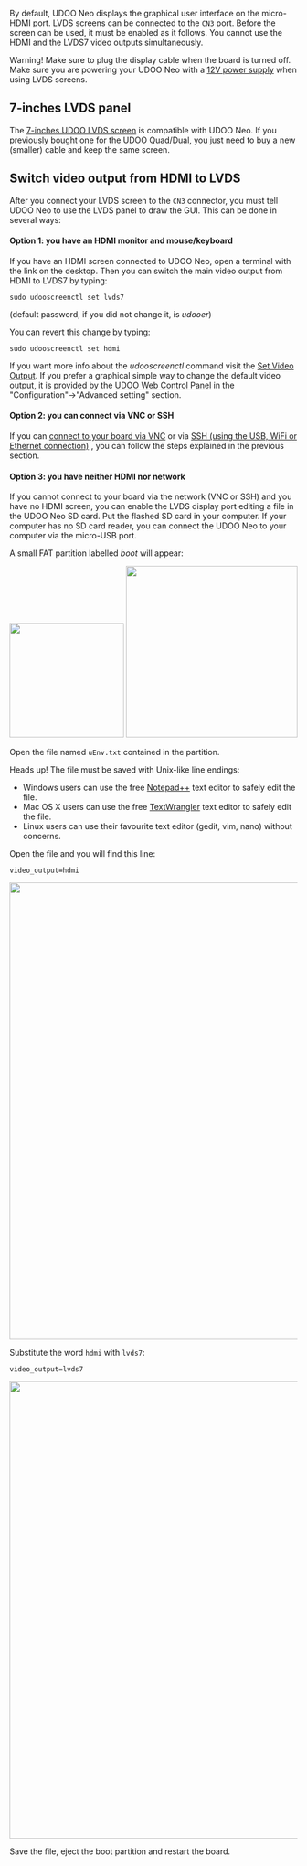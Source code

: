 By default, UDOO Neo displays the graphical user interface on the micro-HDMI port.
LVDS screens can be connected to the `CN3` port. Before the screen can be used, it must be enabled as it follows. You cannot use the HDMI and the LVDS7 video outputs simultaneously.

<div class="alert alert-danger" role="alert">
  <span class="glyphicon glyphicon-exclamation-sign" aria-hidden="true"></span>
  <span class="sr-only">Warning!</span>
  Make sure to plug the display cable when the board is turned off. <br />
  Make sure you are powering your UDOO Neo with a <a href="http://shop.udoo.org/eu/accessories/power-adapter-eu.html">12V power supply</a> when using LVDS screens.
</div>


## 7-inches LVDS panel
The [7-inches UDOO LVDS screen](http://shop.udoo.org/video-kit-7-touch-for-neo.html) is compatible with UDOO Neo. If you previously bought one for the UDOO Quad/Dual, you just need to buy a new (smaller) cable and keep the same screen.


## Switch video output from HDMI to LVDS
After you connect your LVDS screen to the `CN3` connector, you must tell UDOO Neo to use the LVDS panel to draw the GUI. This can be done in several ways:


#### Option 1: you have an HDMI monitor and mouse/keyboard
If you have an HDMI screen connected to UDOO Neo, open a terminal with the link on the desktop. Then you can switch the main video output from HDMI to LVDS7 by typing:

    sudo udooscreenctl set lvds7

(default password, if you did not change it, is *udooer*)

You can revert this change by typing:

    sudo udooscreenctl set hdmi

If you want more info about the *udooscreenctl* command visit the [Set Video Output](../Cookbook_Linux/Set_video_output.html).
If you prefer a graphical simple way to change the default video output, it is provided by the [UDOO Web Control Panel](../Basic_Setup/Web_Control_Panel.html) in the "Configuration"->"Advanced setting" section.

#### Option 2: you can connect via VNC or SSH
If you can [connect to your board via VNC](../Basic_Setup/Remote_Desktop_(VNC).html) or via [SSH (using the USB, WiFi or Ethernet connection)](../Basic_Setup/Remote_Terminal_(SSH).html) , you can follow the steps explained in the previous section.


#### Option 3: you have neither HDMI nor network
If you cannot connect to your board via the network (VNC or SSH) and you have no HDMI screen, you can enable the LVDS display port editing a file in the UDOO Neo SD card. Put the flashed SD card in your computer. If your computer has no SD card reader, you can connect the UDOO Neo to your computer via the micro-USB port.

A small FAT partition labelled *boot* will appear:

<img style="width:200px; " src="../img/gionji/DOCS_lvds_via_usb_01.PNG">

<img style="width:300px; " src="../img/gionji/DOCS_lvds_via_usb_02.PNG">

Open the file named `uEnv.txt` contained in the partition.

<span class="label label-warning">Heads up!</span> The file must be saved with Unix-like line endings:

 * Windows users can use the free [Notepad++](https://notepad-plus-plus.org/download/) text editor to safely edit the file.
 * Mac OS X users can use the free [TextWrangler](http://www.barebones.com/products/textwrangler/) text editor to safely edit the file.
 * Linux users can use their favourite text editor (gedit, vim, nano) without concerns.

Open the file and you will find this line:

    video_output=hdmi

<img style="width:800px; " src="../img/gionji/DOCS_lvds_via_usb_03.PNG">

Substitute the word `hdmi` with `lvds7`:

    video_output=lvds7

<img style="width:800px; " src="../img/gionji/DOCS_lvds_via_usb_04.PNG">

Save the file, eject the boot partition and restart the board.
